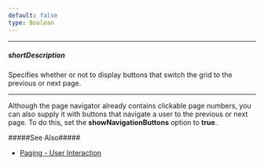```yaml
---
default: false
type: Boolean
---
```

---
##### shortDescription
Specifies whether or not to display buttons that switch the grid to the previous or next page.

---
Although the page navigator already contains clickable page numbers, you can also supply it with buttons that navigate a user to the previous or next page. To do this, set the **showNavigationButtons** option to **true**.

#####See Also#####
- [Paging - User Interaction](/concepts/05%20Widgets/DataGrid/35%20Paging/10%20User%20Interaction.md '/Documentation/Guide/Widgets/DataGrid/Paging/#User_Interaction')